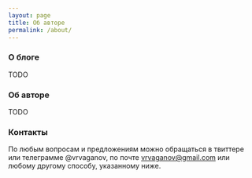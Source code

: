 ```yaml
---
layout: page
title: Об авторе
permalink: /about/
---
```


### О блоге

TODO

### Об авторе

TODO

### Контакты

По любым вопросам и предложениям можно обращаться в твиттере или телеграмме @vrvaganov, по почте vrvaganov@gmail.com или любому другому способу, указанному ниже.
